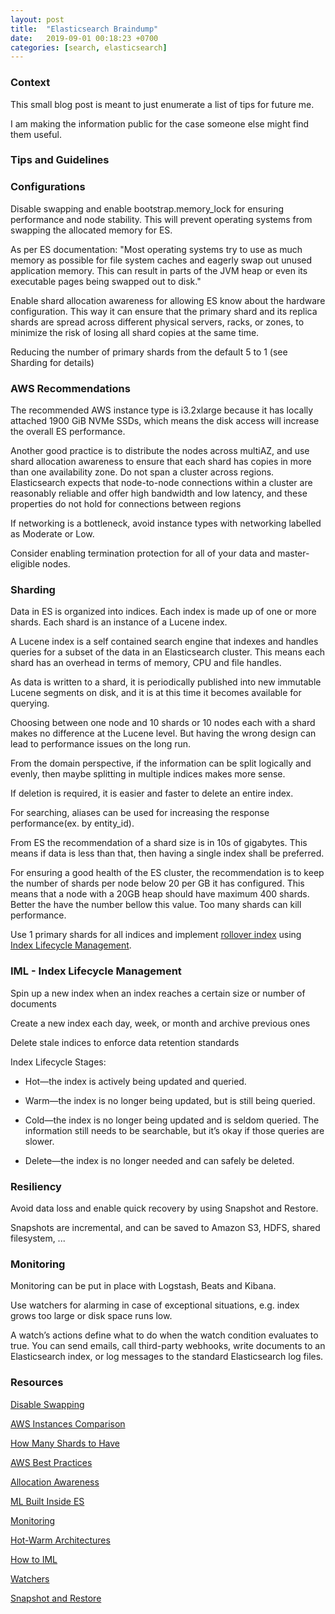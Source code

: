 ```yaml
---
layout: post
title:  "Elasticsearch Braindump"
date:   2019-09-01 00:18:23 +0700
categories: [search, elasticsearch]
---
```


### Context

This small blog post is meant to just enumerate a list of tips for future me. 

I am making the information public for the case someone else might find them useful.

### Tips and Guidelines

### Configurations

Disable swapping and enable bootstrap.memory_lock for ensuring performance and node stability. This will prevent operating systems from swapping the allocated memory for ES.

As per ES documentation: "Most operating systems try to use as much memory as possible for file system caches and eagerly swap out unused application memory. This can result in parts of the JVM heap or even its executable pages being swapped out to disk."

Enable shard allocation awareness for allowing ES know about the hardware configuration. This way it can ensure that the primary shard and its replica shards are spread across different physical servers, racks, or zones, to minimize the risk of losing all shard copies at the same time.

Reducing the number of primary shards from the default 5 to 1 (see Sharding for details)

### AWS Recommendations

The recommended AWS instance type is i3.2xlarge because it has locally attached 1900 GiB NVMe SSDs, which means the disk access will increase the overall ES performance.

Another good practice is to distribute the nodes across multiAZ, and use shard allocation awareness to ensure that each shard has copies in more than one availability zone. Do not span a cluster across regions. Elasticsearch expects that node-to-node connections within a cluster are reasonably reliable and offer high bandwidth and low latency, and these properties do not hold for connections between regions

If networking is a bottleneck, avoid instance types with networking labelled as Moderate or Low.

Consider enabling termination protection for all of your data and master-eligible nodes.

### Sharding

Data in ES is organized into indices. Each index is made up of one or more shards. Each shard is an instance of a Lucene index. 

A Lucene index is a self contained search engine that indexes and handles queries for a subset of the data in an Elasticsearch cluster.
This means each shard has an overhead in terms of memory, CPU and file handles.

As data is written to a shard, it is periodically published into new immutable Lucene segments on disk, and it is at this time it becomes available for querying.

Choosing between one node and 10 shards or 10 nodes each with a shard makes no difference at the Lucene level. But having the wrong design can lead to performance issues on the long run.
 
From the domain perspective, if the information can be split logically and evenly, then maybe splitting in multiple indices makes more sense.

If deletion is required, it is easier and faster to delete an entire index.

For searching, aliases can be used for increasing the response performance(ex. by entity_id).

From ES the recommendation of a shard size is in 10s of gigabytes. This means if data is less than that, then having a single index shall be preferred.

For ensuring a good health of the ES cluster, the recommendation is to keep the number of shards per node below 20 per GB it has configured. This means that a node with a 20GB heap should have maximum 400 shards. Better the have the number bellow this value. Too many shards can kill performance.

Use 1 primary shards for all indices and implement [rollover index](https://www.elastic.co/guide/en/elasticsearch/reference/current/indices-rollover-index.html) using [Index Lifecycle Management](https://www.elastic.co/guide/en/elasticsearch/reference/current/index-lifecycle-management.html).

### IML - Index Lifecycle Management

Spin up a new index when an index reaches a certain size or number of documents

Create a new index each day, week, or month and archive previous ones

Delete stale indices to enforce data retention standards

Index Lifecycle Stages:

- Hot—​the index is actively being updated and queried.

- Warm—​the index is no longer being updated, but is still being queried.

- Cold—​the index is no longer being updated and is seldom queried. The information still needs to be searchable, but it’s okay if those queries are slower.

- Delete—​the index is no longer needed and can safely be deleted.

### Resiliency

Avoid data loss and enable quick recovery by using Snapshot and Restore. 

Snapshots are incremental, and can be saved to Amazon S3, HDFS, shared filesystem, ...


### Monitoring

Monitoring can be put in place with Logstash, Beats and Kibana.

Use watchers for alarming in case of exceptional situations, e.g. index grows too large or disk space runs low.

A watch’s actions define what to do when the watch condition evaluates to true. You can send emails, call third-party webhooks, write documents to an Elasticsearch index, or log messages to the standard Elasticsearch log files.

### Resources

[Disable Swapping](https://www.elastic.co/guide/en/elasticsearch/reference/current/setup-configuration-memory.html)

[AWS Instances Comparison](https://instances.vantage.sh/)

[How Many Shards to Have](https://www.elastic.co/blog/how-many-shards-should-i-have-in-my-elasticsearch-cluster)

[AWS Best Practices](https://www.elastic.co/guide/en/elasticsearch/plugins/current/cloud-aws-best-practices.html)

[Allocation Awareness](https://www.elastic.co/guide/en/elasticsearch/reference/6.8/allocation-awareness.html)

[ML Built Inside ES](https://www.elastic.co/what-is/elasticsearch-machine-learning)

[Monitoring](https://www.elastic.co/guide/en/elasticsearch/reference/7.4/monitor-elasticsearch-cluster.html)

[Hot-Warm Architectures](https://www.elastic.co/blog/hot-warm-architecture-in-elasticsearch-5-x)

[How to IML](https://www.elastic.co/blog/implementing-hot-warm-cold-in-elasticsearch-with-index-lifecycle-management)

[Watchers](https://www.elastic.co/guide/en/elasticsearch/reference/7.4/watcher-getting-started.html)

[Snapshot and Restore](https://www.elastic.co/guide/en/elasticsearch/reference/current/snapshot-restore.html)


